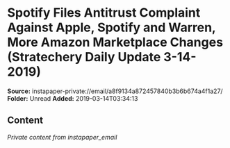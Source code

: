 # Spotify Files Antitrust Complaint Against Apple, Spotify and Warren, More Amazon Marketplace Changes (Stratechery Daily Update 3-14-2019)

**Source:** instapaper-private://email/a8f9134a872457840b3b6b674a4f1a27/
**Folder:** Unread
**Added:** 2019-03-14T03:34:13




## Content
*Private content from instapaper_email*
